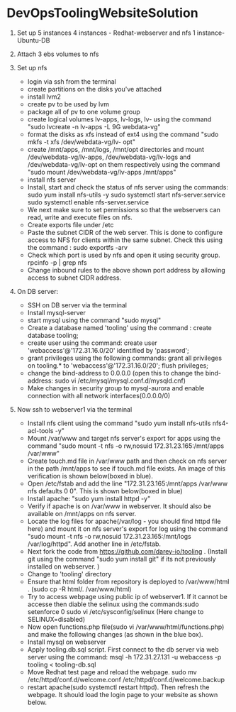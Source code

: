 # DevOpsToolingWebsiteSolution

1) Set up 5 instances
      4 instances - Redhat-webserver and nfs
      1 instance-Ubuntu-DB
2) Attach 3 ebs volumes to nfs
3) Set up nfs
      * login via ssh from the terminal
      * create partitions on the disks you've attached
      * install lvm2
      * create pv to be used by lvm
      * package all of pv to one volume group
      * create logical volumes lv-apps, lv-logs, lv- using the command "sudo lvcreate -n lv-apps -L 9G            webdata-vg"
      * format the disks as xfs instead of ext4 using the command "sudo mkfs -t xfs /dev/webdata-vg/lv-           opt"
      * create /mnt/apps, /mnt/logs, /mnt/opt directories and mount /dev/webdata-vg/lv-apps,           /dev/webdata-vg/lv-logs and /dev/webdata-vg/lv-opt on them respectively using the command "sudo mount /dev/webdata-vg/lv-apps /mnt/apps"
      * install nfs server
      * Install, start and check the status of nfs server using the commands:
            sudo yum install nfs-utils -y
            sudo systemctl start nfs-server.service
            sudo systemctl enable nfs-server.service     
      * We next make sure to set permissions so that the webservers can read, write and execute files on nfs.
      * Create exports file under /etc
      * Paste the subnet CIDR of the web server. This is done to configure access to NFS for clients within the same subnet. Check this using the command : sudo exportfs -arv
      * Check which port is used by nfs and open it using security group.
            rpcinfo -p | grep nfs
      * Change inbound rules to the above shown port address by allowing access to subnet CIDR address.
      

4) On DB server:
      * SSH on DB server via the terminal
      * Install mysql-server
      * start mysql using the command "sudo mysql"
      * Create a database named 'tooling' using the command : create database tooling;
      * create user using the command: create user 'webaccess'@'172.31.16.0/20' identified by 'password';
      * grant privileges using the following commands:
            grant all privileges on tooling.* to 'webaccess'@'172.31.16.0/20';
            flush privileges;
      * change the bind-address to 0.0.0.0 (open this to change the bind-address: sudo vi /etc/mysql/mysql.conf.d/mysqld.cnf)
      * Make changes in security group to mysql-aurora and enable connection with all network interfaces(0.0.0.0/0)

 
 
 5) Now ssh to webserver1 via the terminal
      * Install nfs client using the command "sudo yum install nfs-utils nfs4-acl-tools -y"
      * Mount /var/www and target nfs server's export for apps using the command "sudo mount -t nfs -o rw,nosuid 172.31.23.165:/mnt/apps /var/www"
      * Create touch.md file in /var/www path and then check on nfs server in the path /mnt/apps to see if touch.md file exists. An image of this verification is shown below(boxed in blue).
      * Open /etc/fstab and add the line "172.31.23.165:/mnt/apps /var/www nfs defaults 0 0". This is shown below(boxed in blue)
      * Install apache: "sudo yum install httpd -y"
      * Verify if apache is on /var/www in webserver. It should also be available on /mnt/apps on nfs server.
      * Locate the log files for apache(/var/log - you should find httpd file here) and mount it on nfs server's export for log using the command "sudo mount -t nfs -o rw,nosuid 172.31.23.165:/mnt/logs /var/log/httpd". Add another line in /etc/fstab.
      * Next fork the code from https://github.com/darey-io/tooling . (Install git using the command "sudo yum install git" if its not previously installed on webserver. )
      * Change to 'tooling' directory
      * Ensure that html folder from repository is deployed to /var/www/html . (sudo cp -R html/. /var/www/html)
      * Try to access webpage using public ip of webserver1. If it cannot be accesse then diable the selinux using the commands:sudo setenforce 0
 sudo vi /etc/sysconfig/selinux   (Here change to SELINUX=disabled)  
      * Now open functions.php file(sudo vi /var/www/html/functions.php) and make the following changes (as shown in the blue box).
      * Install mysql on webserver
      * Apply tooling.db.sql script. First connect to the db server via web server using the command: msql -h 172.31.27.131 -u webaccess -p tooling < tooling-db.sql
      * Move Redhat test page and reload the webpage. sudo mv /etc/httpd/conf.d/welcome.conf /etc/httpd/conf.d/welcome.backup
      * restart apache(sudo systemctl restart httpd). Then refresh the webpage. It should load the login page to your website as shown below.
